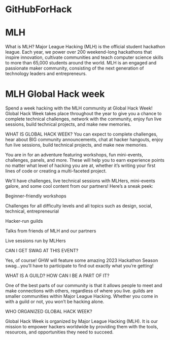# GitHubForHack
# MLH
What is MLH?
Major League Hacking (MLH) is the official student hackathon league. Each year, we power over 200 weekend-long hackathons that inspire innovation, cultivate communities and teach computer science skills to more than 65,000 students around the world. MLH is an engaged and passionate maker community, consisting of the next generation of technology leaders and entrepreneurs.

# MLH Global Hack week
Spend a week hacking with the MLH community at Global Hack Week! Global Hack Week takes place throughout the year to give you a chance to complete technical challenges, network with the community, enjoy fun live sessions, build technical projects, and make new memories.

WHAT IS GLOBAL HACK WEEK?
You can expect to complete challenges, hear about BIG community announcements, chat at hacker hangouts, enjoy fun live sessions, build technical projects, and make new memories.

You are in for an adventure featuring workshops, fun mini-events, challenges, panels, and more. These will help you to earn experience points no matter what level of hacking you are at, whether it’s writing your first lines of code or creating a multi-faceted project.

We'll have challenges, live technical sessions with MLHers, mini-events galore, and some cool content from our partners! Here’s a sneak peek:

Beginner-friendly workshops

Challenges for all difficulty levels and all topics such as design, social, technical, entrepreneurial

Hacker-run guilds

Talks from friends of MLH and our partners

Live sessions run by MLHers

CAN I GET SWAG AT THIS EVENT?

Yes, of course! GHW will feature some amazing 2023 Hackathon Season swag…you’ll have to participate to find out exactly what you’re getting! 

WHAT IS A GUILD? HOW CAN I BE A PART OF IT?

One of the best parts of our community is that it allows people to meet and make connections with others, regardless of where you live. guilds are smaller communities within Major League Hacking. Whether you come in with a guild or not, you won’t be hacking alone.

WHO ORGANIZED GLOBAL HACK WEEK?

Global Hack Week is organized by Major League Hacking (MLH). It is our mission to empower hackers worldwide by providing them with the tools, resources, and opportunities they need to succeed. 
